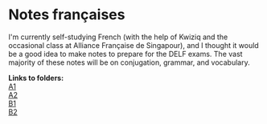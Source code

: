 # Notes françaises
I'm currently self-studying French (with the help of Kwiziq and the occasional class at Alliance Française de Singapour), and I thought it would be a good idea to make notes to prepare for the DELF exams. The vast majority of these notes will be on conjugation, grammar, and vocabulary.

**Links to folders:**\
[A1](A1/)\
[A2](A2/)\
[B1](B1/)\
[B2](B2/)
